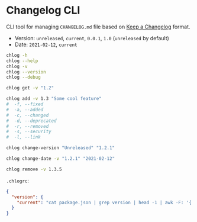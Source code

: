 # Changelog CLI

CLI tool for managing `CHANGELOG.md` file based on [Keep a Changelog](https://keepachangelog.com/en/1.0.0/) format.

- Version: `unreleased`, `current`, `0.0.1`, `1.0` (`unreleased` by default)
- Date: `2021-02-12`, `current`


```bash
chlog -h
chlog --help
chlog -v
chlog --version
chlog --debug

chlog get -v "1.2"

chlog add -v 1.3 "Some cool feature"
#  -f, --fixed
#  -a, --added
#  -c, --changed
#  -d, --deprecated
#  -r, --removed
#  -s, --security
#  -l, --link

chlog change-version "Unreleased" "1.2.1"

chlog change-date -v "1.2.1" "2021-02-12"

chlog remove -v 1.3.5
```

`.chlogrc`:

```json
{
  "version": {
    "current": "cat package.json | grep version | head -1 | awk -F: '{ print $2 }' | sed 's/[\",\t ]//g'"
  }
}
```
